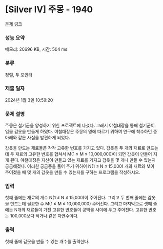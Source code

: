 # [Silver IV] 주몽 - 1940 

[문제 링크](https://www.acmicpc.net/problem/1940) 

### 성능 요약

메모리: 20696 KB, 시간: 504 ms

### 분류

정렬, 두 포인터

### 제출 일자

2024년 1월 3일 10:59:20

### 문제 설명

<p>주몽은 철기군을 양성하기 위한 프로젝트에 나섰다. 그래서 야철대장을 통해 철기군이 입을 갑옷을 만들게 하였다. 야철대장은 주몽의 명에 따르기 위하여 연구에 착수하던 중 아래와 같은 사실을 발견하게 되었다.</p>

<p>갑옷을 만드는 재료들은 각각 고유한 번호를 가지고 있다. 갑옷은 두 개의 재료로 만드는데 두 재료의 고유한 번호를 합쳐서 M(1 ≤ M ≤ 10,000,000)이 되면 갑옷이 만들어 지게 된다. 야철대장은 자신이 만들고 있는 재료를 가지고 갑옷을 몇 개나 만들 수 있는지 궁금해졌다. 이러한 궁금증을 풀어 주기 위하여 N(1 ≤ N ≤ 15,000) 개의 재료와 M이 주어졌을 때 몇 개의 갑옷을 만들 수 있는지를 구하는 프로그램을 작성하시오.</p>

### 입력 

 <p>첫째 줄에는 재료의 개수 N(1 ≤ N ≤ 15,000)이 주어진다. 그리고 두 번째 줄에는 갑옷을 만드는데 필요한 수 M(1 ≤ M ≤ 10,000,000) 주어진다. 그리고 마지막으로 셋째 줄에는 N개의 재료들이 가진 고유한 번호들이 공백을 사이에 두고 주어진다. 고유한 번호는 100,000보다 작거나 같은 자연수이다.</p>

### 출력 

 <p>첫째 줄에 갑옷을 만들 수 있는 개수를 출력한다.</p>

